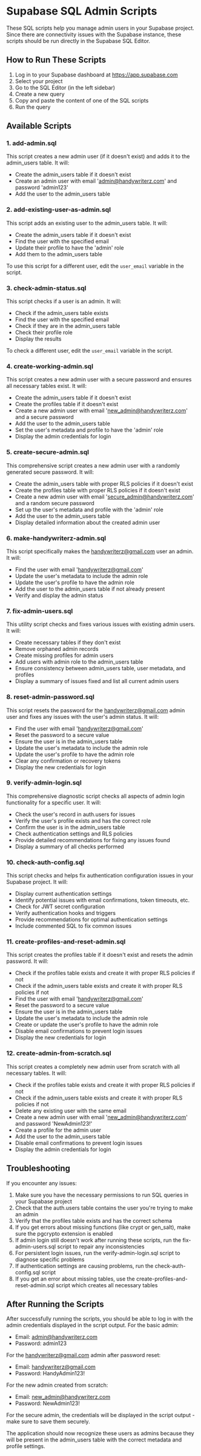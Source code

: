 # Supabase SQL Admin Scripts

These SQL scripts help you manage admin users in your Supabase project. Since there are connectivity issues with the Supabase instance, these scripts should be run directly in the Supabase SQL Editor.

## How to Run These Scripts

1. Log in to your Supabase dashboard at https://app.supabase.com
2. Select your project
3. Go to the SQL Editor (in the left sidebar)
4. Create a new query
5. Copy and paste the content of one of the SQL scripts
6. Run the query

## Available Scripts

### 1. add-admin.sql

This script creates a new admin user (if it doesn't exist) and adds it to the admin_users table. It will:

- Create the admin_users table if it doesn't exist
- Create an admin user with email 'admin@handywriterz.com' and password 'admin123'
- Add the user to the admin_users table

### 2. add-existing-user-as-admin.sql

This script adds an existing user to the admin_users table. It will:

- Create the admin_users table if it doesn't exist
- Find the user with the specified email
- Update their profile to have the 'admin' role
- Add them to the admin_users table

To use this script for a different user, edit the `user_email` variable in the script.

### 3. check-admin-status.sql

This script checks if a user is an admin. It will:

- Check if the admin_users table exists
- Find the user with the specified email
- Check if they are in the admin_users table
- Check their profile role
- Display the results

To check a different user, edit the `user_email` variable in the script.

### 4. create-working-admin.sql

This script creates a new admin user with a secure password and ensures all necessary tables exist. It will:

- Create the admin_users table if it doesn't exist
- Create the profiles table if it doesn't exist
- Create a new admin user with email 'new_admin@handywriterz.com' and a secure password
- Add the user to the admin_users table
- Set the user's metadata and profile to have the 'admin' role
- Display the admin credentials for login

### 5. create-secure-admin.sql

This comprehensive script creates a new admin user with a randomly generated secure password. It will:

- Create the admin_users table with proper RLS policies if it doesn't exist
- Create the profiles table with proper RLS policies if it doesn't exist
- Create a new admin user with email 'secure_admin@handywriterz.com' and a random secure password
- Set up the user's metadata and profile with the 'admin' role
- Add the user to the admin_users table
- Display detailed information about the created admin user

### 6. make-handywriterz-admin.sql

This script specifically makes the handywriterz@gmail.com user an admin. It will:

- Find the user with email 'handywriterz@gmail.com'
- Update the user's metadata to include the admin role
- Update the user's profile to have the admin role
- Add the user to the admin_users table if not already present
- Verify and display the admin status

### 7. fix-admin-users.sql

This utility script checks and fixes various issues with existing admin users. It will:

- Create necessary tables if they don't exist
- Remove orphaned admin records
- Create missing profiles for admin users
- Add users with admin role to the admin_users table
- Ensure consistency between admin_users table, user metadata, and profiles
- Display a summary of issues fixed and list all current admin users

### 8. reset-admin-password.sql

This script resets the password for the handywriterz@gmail.com admin user and fixes any issues with the user's admin status. It will:

- Find the user with email 'handywriterz@gmail.com'
- Reset the password to a secure value
- Ensure the user is in the admin_users table
- Update the user's metadata to include the admin role
- Update the user's profile to have the admin role
- Clear any confirmation or recovery tokens
- Display the new credentials for login

### 9. verify-admin-login.sql

This comprehensive diagnostic script checks all aspects of admin login functionality for a specific user. It will:

- Check the user's record in auth.users for issues
- Verify the user's profile exists and has the correct role
- Confirm the user is in the admin_users table
- Check authentication settings and RLS policies
- Provide detailed recommendations for fixing any issues found
- Display a summary of all checks performed

### 10. check-auth-config.sql

This script checks and helps fix authentication configuration issues in your Supabase project. It will:

- Display current authentication settings
- Identify potential issues with email confirmations, token timeouts, etc.
- Check for JWT secret configuration
- Verify authentication hooks and triggers
- Provide recommendations for optimal authentication settings
- Include commented SQL to fix common issues

### 11. create-profiles-and-reset-admin.sql

This script creates the profiles table if it doesn't exist and resets the admin password. It will:

- Check if the profiles table exists and create it with proper RLS policies if not
- Check if the admin_users table exists and create it with proper RLS policies if not
- Find the user with email 'handywriterz@gmail.com'
- Reset the password to a secure value
- Ensure the user is in the admin_users table
- Update the user's metadata to include the admin role
- Create or update the user's profile to have the admin role
- Disable email confirmations to prevent login issues
- Display the new credentials for login

### 12. create-admin-from-scratch.sql

This script creates a completely new admin user from scratch with all necessary tables. It will:

- Check if the profiles table exists and create it with proper RLS policies if not
- Check if the admin_users table exists and create it with proper RLS policies if not
- Delete any existing user with the same email
- Create a new admin user with email 'new_admin@handywriterz.com' and password 'NewAdmin123!'
- Create a profile for the admin user
- Add the user to the admin_users table
- Disable email confirmations to prevent login issues
- Display the admin credentials for login

## Troubleshooting

If you encounter any issues:

1. Make sure you have the necessary permissions to run SQL queries in your Supabase project
2. Check that the auth.users table contains the user you're trying to make an admin
3. Verify that the profiles table exists and has the correct schema
4. If you get errors about missing functions (like crypt or gen_salt), make sure the pgcrypto extension is enabled
5. If admin login still doesn't work after running these scripts, run the fix-admin-users.sql script to repair any inconsistencies
6. For persistent login issues, run the verify-admin-login.sql script to diagnose specific problems
7. If authentication settings are causing problems, run the check-auth-config.sql script
8. If you get an error about missing tables, use the create-profiles-and-reset-admin.sql script which creates all necessary tables

## After Running the Scripts

After successfully running the scripts, you should be able to log in with the admin credentials displayed in the script output. For the basic admin:

- Email: admin@handywriterz.com
- Password: admin123

For the handywriterz@gmail.com admin after password reset:

- Email: handywriterz@gmail.com
- Password: HandyAdmin123!

For the new admin created from scratch:

- Email: new_admin@handywriterz.com
- Password: NewAdmin123!

For the secure admin, the credentials will be displayed in the script output - make sure to save them securely.

The application should now recognize these users as admins because they will be present in the admin_users table with the correct metadata and profile settings. 